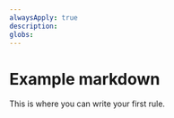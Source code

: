 ```yaml
---
alwaysApply: true
description:
globs:
---
```


# Example markdown

This is where you can write your first rule.